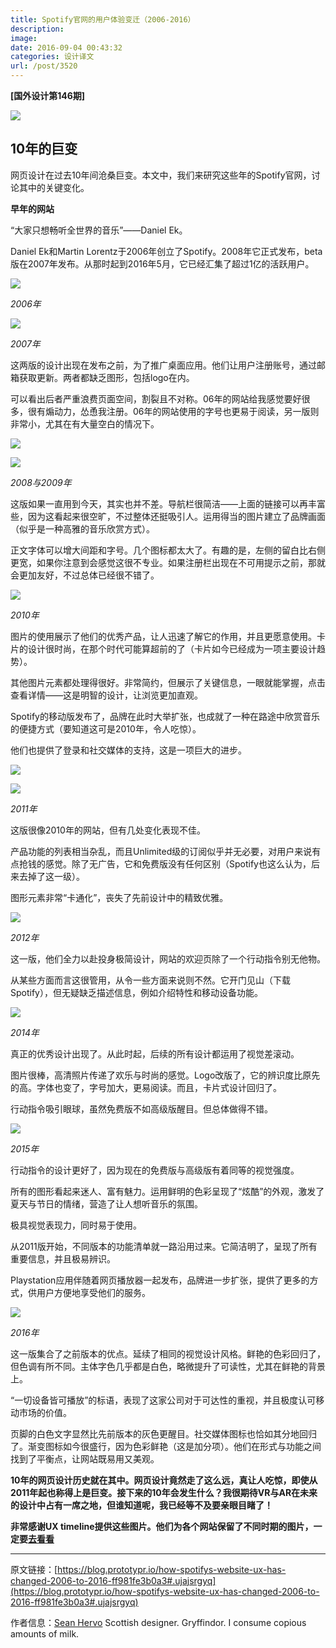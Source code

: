 ```yaml
---
title: Spotify官网的用户体验变迁（2006-2016）
description: 
image: 
date: 2016-09-04 00:43:32
categories: 设计译文
url: /post/3520
---
```


**[国外设计第146期]**

![](https://cdn.victor42.work/posts/2016-09/09-02/1-BKoo1Q5PBuN87XT4bArK3w.jpeg)

## 10年的巨变

网页设计在过去10年间沧桑巨变。本文中，我们来研究这些年的Spotify官网，讨论其中的关键变化。

**早年的网站**

“大家只想畅听全世界的音乐”——Daniel Ek。

Daniel Ek和Martin Lorentz于2006年创立了Spotify。2008年它正式发布，beta版在2007年发布。从那时起到2016年5月，它已经汇集了超过1亿的活跃用户。

![](https://cdn.victor42.work/posts/2016-09/09-02/1-nrrKZ936l0ZY6lN71Q7CRw.jpeg)

*2006年*

![](https://cdn.victor42.work/posts/2016-09/09-02/1-B7PZWkfnZfiEjR-aMbVmAw.jpeg)

*2007年*

这两版的设计出现在发布之前，为了推广桌面应用。他们让用户注册账号，通过邮箱获取更新。两者都缺乏图形，包括logo在内。

可以看出后者严重浪费页面空间，割裂且不对称。06年的网站给我感觉要好很多，很有煽动力，怂恿我注册。06年的网站使用的字号也更易于阅读，另一版则非常小，尤其在有大量空白的情况下。

![](https://cdn.victor42.work/posts/2016-09/09-02/1-bV-jgB-xdTCzS-1PXdN_KA.jpeg)

![](https://cdn.victor42.work/posts/2016-09/09-02/1-maEVCfdERXCubJOcZUyksA.jpeg)

*2008与2009年*

这版如果一直用到今天，其实也并不差。导航栏很简洁——上面的链接可以再丰富些，因为这看起来很空旷，不过整体还挺吸引人。运用得当的图片建立了品牌画面（似乎是一种高雅的音乐欣赏方式）。

正文字体可以增大间距和字号。几个图标都太大了。有趣的是，左侧的留白比右侧更宽，如果你注意到会感觉这很不专业。如果注册栏出现在不可用提示之前，那就会更加友好，不过总体已经很不错了。

![](https://cdn.victor42.work/posts/2016-09/09-02/1-P-2ZTbgcQzL2bX3RDKTsuA.jpeg)

*2010年*

图片的使用展示了他们的优秀产品，让人迅速了解它的作用，并且更愿意使用。卡片的设计很时尚，在那个时代可能算超前的了（卡片如今已经成为一项主要设计趋势）。

其他图片元素都处理得很好。非常简约，但展示了关键信息，一眼就能掌握，点击查看详情——这是明智的设计，让浏览更加直观。

Spotify的移动版发布了，品牌在此时大举扩张，也成就了一种在路途中欣赏音乐的便捷方式（要知道这可是2010年，令人吃惊）。

他们也提供了登录和社交媒体的支持，这是一项巨大的进步。

![](https://cdn.victor42.work/posts/2016-09/09-02/1-2MQLW61LygrlU8zyyM4H6Q.jpeg)

![](https://cdn.victor42.work/posts/2016-09/09-02/1-tMHDFb0t-nVMdWUwLcV82w.jpeg)

*2011年*

这版很像2010年的网站，但有几处变化表现不佳。

产品功能的列表相当杂乱，而且Unlimited级的订阅似乎并无必要，对用户来说有点抢钱的感觉。除了无广告，它和免费版没有任何区别（Spotify也这么认为，后来去掉了这一级）。

图形元素非常“卡通化”，丧失了先前设计中的精致优雅。

![](https://cdn.victor42.work/posts/2016-09/09-02/1-mwLG4Dd9-9QQhkcMIWhwNQ.jpeg)

*2012年*

这一版，他们全力以赴投身极简设计，网站的欢迎页除了一个行动指令别无他物。

从某些方面而言这很管用，从令一些方面来说则不然。它开门见山（下载Spotify），但无疑缺乏描述信息，例如介绍特性和移动设备功能。

![](https://cdn.victor42.work/posts/2016-09/09-02/1-zmvAHMsChbsRK9n3vH-3nA.jpg)

*2014年*

真正的优秀设计出现了。从此时起，后续的所有设计都运用了视觉差滚动。

图片很棒，高清照片传递了欢乐与时尚的感觉。Logo改版了，它的辨识度比原先的高。字体也变了，字号加大，更易阅读。而且，卡片式设计回归了。

行动指令吸引眼球，虽然免费版不如高级版醒目。但总体做得不错。

![](https://cdn.victor42.work/posts/2016-09/09-02/1-pSZDxI-RltuHfGyV4RGL5Q.jpeg)

*2015年*

行动指令的设计更好了，因为现在的免费版与高级版有着同等的视觉强度。

所有的图形看起来迷人、富有魅力。运用鲜明的色彩呈现了“炫酷”的外观，激发了夏天与节日的情绪，营造了让人想听音乐的氛围。

极具视觉表现力，同时易于使用。

从2011版开始，不同版本的功能清单就一路沿用过来。它简洁明了，呈现了所有重要信息，并且极易辨识。

Playstation应用伴随着网页播放器一起发布，品牌进一步扩张，提供了更多的方式，供用户方便地享受他们的服务。

![](https://cdn.victor42.work/posts/2016-09/09-02/1-6EMWrGNoLSq6REZVzDzvjA.jpeg)

*2016年*

这一版集合了之前版本的优点。延续了相同的视觉设计风格。鲜艳的色彩回归了，但色调有所不同。主体字色几乎都是白色，略微提升了可读性，尤其在鲜艳的背景上。

“一切设备皆可播放”的标语，表现了这家公司对于可达性的重视，并且极度认可移动市场的价值。

页脚的白色文字显然比先前版本的灰色更醒目。社交媒体图标也恰如其分地回归了。渐变图标如今很盛行，因为色彩鲜艳（这是加分项）。他们在形式与功能之间找到了平衡点，让网站既易用又美观。

**10年的网页设计历史就在其中。网页设计竟然走了这么远，真让人吃惊，即使从2011年起也称得上是巨变。接下来的10年会发生什么？我很期待VR与AR在未来的设计中占有一席之地，但谁知道呢，我已经等不及要亲眼目睹了！**

**非常感谢UX timeline提供这些图片。他们为各个网站保留了不同时期的图片，一定要[去看看](http://uxtimeline.com)**

---

原文链接：[https://blog.prototypr.io/how-spotifys-website-ux-has-changed-2006-to-2016-ff981fe3b0a3#.ujajsrgyq](https://blog.prototypr.io/how-spotifys-website-ux-has-changed-2006-to-2016-ff981fe3b0a3#.ujajsrgyq)

作者信息：[Sean Hervo](https://blog.prototypr.io/@mr.hervo?source=post_header_lockup)
Scottish designer. Gryffindor. I consume copious amounts of milk.